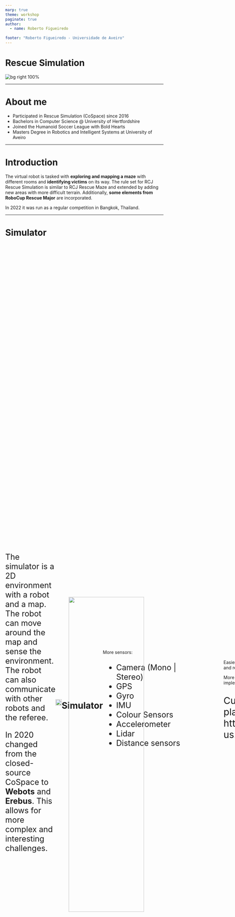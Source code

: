 ```yaml
---
marp: true
theme: workshop
paginate: true
author:
  - name: Roberto Figueiredo
  
footer: "Roberto Figueiredo - Universidade de Aveiro"
---
```


# Rescue Simulation

![bg right 100%](images/cover.png)

---

# About me

- Participated in Rescue Simulation (CoSpace) since 2016
- Bachelors in Computer Science @ University of Hertfordshire
- Joined the Humanoid Soccer League with Bold Hearts
- Masters Degree in Robotics and Intelligent Systems at University of Aveiro

---

# Introduction

The virtual robot is tasked with **exploring and mapping a maze** with different rooms and **identifying victims** on its way. The rule set for RCJ Rescue Simulation is similar to RCJ Rescue Maze and extended by adding new areas with more difficult terrain. Additionally, **some elements from RoboCup Rescue Major** are incorporated.

In 2022 it was run as a regular competition in Bangkok, Thailand.

---

# Simulator

<!-- ![bg right 100%](images/main_sim.png) -->

<!-- div with a 70-30 division -->
<div style="display: flex; flex-direction: row; justify-content: space-between; align-items: center;">
    <div style="width: 40%;">
        <p style="font-size:25px"> The simulator is a 2D environment with a robot and a map. The robot can move around the map and sense the environment. The robot can also communicate with other robots and the referee. 
        </p>
        <p style="font-size:25px"> 
        In 2020 changed from the closed-source CoSpace to <strong>Webots</strong> and <strong>Erebus</strong>.
        This allows for more complex and interesting challenges.
        </p>
        </div>
    <div style="width: 50%;">
        <img src="images/main_sim.png" width=100%>
    </div>
        
---
# Simulator


<!-- two div columns -->
<div style="display: flex; flex-direction: row; justify-content: space-between; align-items: center;">
    <div style="width: 50%;">
        More sensors:

<ul style="font-size:25px">
<li>
Camera (Mono | Stereo)
<li>
GPS
<li>
Gyro
<li>
IMU
<li>
Colour Sensors
<li>
Accelerometer
<li>
Lidar
<li>
Distance sensors
</ul>

</div>
<div style="width: 40%;">
<p>    
Easier transition between simulation and real leagues.
</p>
<p>    
More complex and flexible implementations.
</p>

<p style="font-size:30px">
Customization platform:
<a url="https://robot.erebus.rcj.cloud/">
https://robot.erebus.rcj.cloud/
</a>
</p>
</div>
</div>

---

# Webots - Introduction

**Open-source** 3D robot simulator.

It supports python, C++ and Matlab. But anything can be used using the API throw external controllers and wrappers.

Developing software for robots is mostly done using simulation due to **safety and cost concerns**.

You can experiment with **different robot designs**, sensors, and actuators to see how they work.

**Widely used by teams in RoboCup Major leagues** for Simulation leagues and internal development.

<!-- Quicly introduce webots and it's potential -->
<!-- Mention how most robocup teams use ROS2 with webots through external controllers -->

---

# Erebus

Erebus is a Supervisor for Webots that creates an **interface between the teams and the simulator**. It is in charge of **scoring**, **lack of progress**, **robot controllers**, **robot customization**, and more.


---

# Installation

<!-- Ask if everyone has it installed -->
## Webots
<a url="https://cyberbotics.com/">
https://cyberbotics.com/
</a>

## Erebus
<a url="https://gitlab.com/rcj-rescue-tc/erebus/erebus/-/releases">
https://gitlab.com/rcj-rescue-tc/erebus/erebus/-/releases
</a>

## Python 3.9 or later
<a url="https://www.python.org/downloads/">
https://www.python.org/downloads/
</a>

---

# Suggested Graphics settings

- Ambient Occlusion: Disabled
- Texture Quality: Low
- Max Texture Filtering: 0
- Options:
  - Disable shadows: 🔲
  - Disable anti-aliasing: ✔️

![bg right 100%](images/graphics.png)

---
<!-- _class: points -->

# How to make points

* **Identifying victims**
  - **5 points** - located on a tile adjacent to a linear wall 
  - **15 points** - other walls
  - **+10 points** - if the corrected type is reported
* **Identifying hazard signs**
  - **10 points** - located on a tile adjacent to a linear wall
  - **30 points** - other walls
  - **+20 points** - if the corrected type is reported
* **Mapping the map** - Multiplier between 1 and 2
* **Finding a checkpoint** - 10 points
* **Successful Exit Bonus** - 10% of total score as an exit bonus if at least one
victim has been identified
* **Area multipliers** - The multipliers are 1, 1.25, and 1.5 for areas 1, 2, and 3 respectively.

---
# How to lose points

* Miss identifying victims - **-5 points**
* Lack of progress - **-5 points**


---
# Victims and Hazard Signs
<!-- make images side by side -->
<div style="display: flex; flex-direction: row; justify-content: left; align-items: center;">
    <div style="width: 30%;">
        <img src="images/victims.png" >
    </div>
    <div style="width: 40%;">
        <img src="images/hazmap.png" >
    </div>
</div>

<div style="display: flex; flex-direction: row; justify-content: left; align-items: center;">
<ul>
<li>
  Harmed victim (H)
<li>
  Stable victim (S)
<li>
 Unharmed victim (U)
</ul>

<ul>
<li>
  Flammable Gas (F)
<li>
Poison (P)
<li>
Corrosive (C)
<li>
Organic Peroxide (O)
</ul>
</div>

---

# Rules for mapping

<!-- two column markdown table -->
| **Type** | **Identifier** |
| --- | --- |
| Walls | 1 |
| Holes | 2 |
| Swamps | 3 |
| Checkpoints | 4 |
| Starting tile | 5 |
|Connection tiles from area 1 to 2	| 6 |
|Connection tiles from area 2 to 3	| 7 |
|Connection tiles from area 3 to 4	| 8 |
|Connection tiles from area 1 to 4	| 9 |
|Victims| The corresponding victim code (H,S,U,F,P,C,O)|
|All area 4 tiles/edges/vertices | Any character (*) |
|Any other tiles/edges/vertices	|   0 |

---
# Rules for mapping

- For curved walls in area 3, the vertex should be represented by a ‘0’.
- The presence of a victim should be marked on the cell that represents the corresponding wall. If more than one victim is on a wall, the entry should be concatenated.
- Victims in full tiles (non-quarter tiles) will be skewed horizontally/vertically. They should be placed in whichever quarter tile they are skewed closer to.
- Maps can be stored in any rotation as long as it is a multiple of 90°

<img src="images/map_example.png" height=50% width=80%>

---

# Victims - emitting

The following conditions must be fulfilled in order to receive the score of the victim.
* **The robot must remain stationary** for at least **1 second**. No turning. STOP!
* After that, the robot must **send a message by emitter**.
* The error between the coordinates of the "expected point" in the message and the coordinates of the correct victim must be within a certain range. (Should be 9cm)
* The error between the coordinates of the centre of the robot and the coordinates of the victim of the correct answer must be within a certain range(same as above).

---

# Checkpoints

If the robot is stuck, pressing the restart button will trigger a lack of progress to relocate the robot to the last reached checkpoint.

---

# Programming the robot 
## Initial setup
<!-- python code with syntax hghligthing-->

```python
from controller import Robot

timeStep = 32            # Set the time step for the simulation
max_velocity = 6.28      # Set a maximum velocity time constant

# Make robot controller instance
robot = Robot()
```
---

# Programming the robot 
## Actuators


```python
# Define the wheels 
wheel1 = robot.getDevice("wheel1 motor")   # Create an object to control the left wheel
wheel2 = robot.getDevice("wheel2 motor") # Create an object to control the right wheel

# Set the wheels to have infinite rotation 
wheel1.setPosition(float("inf"))       
wheel2.setPosition(float("inf"))
```


---
# Programming the robot 
## Sensors

```python
s1 = robot.getDevice("ps5")
s2 = robot.getDevice("ps7")
s3 = robot.getDevice("ps0")
s4 = robot.getDevice("ps2")

#enable the sensors
s1.enable(timeStep)
s2.enable(timeStep)
s3.enable(timeStep)
s4.enable(timeStep)
```
---

# Programming the robot 
## Main loop

```python
start = robot.getTime()
while robot.step(timeStep) != -1:

    # pre-set each wheel velocity
    speed1 = max_velocity
    speed2 = max_velocity

    # Very simple (but also poor) strategy to demonstrate simple motion
    if s1.getValue() < 0.1:
        speed2 = max_velocity/2
    
    if s4.getValue() < 0.1:
        speed1 = max_velocity/2
    
    if s2.getValue() < 0.1:
            speed1 = max_velocity
            speed2 = -max_velocity
        
    # Set the wheel velocity 
    wheel1.setVelocity(speed1)              
    wheel2.setVelocity(speed2)
```
---

# Running the simulator
<!-- start maybe on a more pratical here and ask them to open the simulator and run something -->
<!-- maybe develop a challenge  -->
<!-- create a maze? whoever gets to the end faster wins -->
1. Open the Maze-FNR2023 world
2. Open the Robot Window
3. Load example controller
4. Make the robot reach the end of the maze as fast as possible!

![bg right 90%](images/maze.png)

---

# Maze solving techniques
  * Right-then-Left navigation
  * Left-then-Right navigation
  * Wall following
  * **Mapping and path planning**
  * ~~Hardcoding~~

![bg right 70%](images/astar.gif)

---
# Mapping

- Sonar sensors
- Lidar
- Camera

Using Lidar and generating a cloud of points to apply SLAM.

```python
self.lidar = self.robot.getDevice("lidar")
lidar.enable(timeStep)
lidar.enablePointCloud()
```
<div class="slam">
<span>S</span>imultaneous<span>L</span>ocalization<span>A</span>nd<span>M</span>apping
</div>

---
# SLAM

A robot is exploring an unknown environment.
## Given
- The robots controls
- Observations of the nearby environment(Features)

## Estimate
- Map of the environment(Features)
- Path of the robot

---

# Techniques

- **Extended Kalman Filter**
- Scan matching
- FastSLAM
- GraphSLAM
- gMapping
- Hector Mapping

---

# Detecting Victims

Pre-built solutions such as:
  * Tesseract 
  * EasyOCR
  * Vision models (YOLO etc.)
<strong>
<p style="color:white; text-align:center; font-size:40px;">
Pre-built solutions to any primary task are prohitibted
</p>
</strong>

---
# Detecting Victims

Pre-built solutions such as:
  - ~~Tesseract~~
  - ~~EasyOCR~~
  - ~~Vision models (YOLO etc.)~~

<!-- align to center -->

<strong>
<p style="color:red; text-align:center; font-size:40px;">
Pre-built solutions to any primary task are prohitibted
</p>
</strong>

---
# How can we detect victims?

<!-- ![bg right 50%](images/opencv.svg) -->

<img class="floating" src="images/Tensorflow_logo.png">
<img class="floating" src="images/opencv.svg" style="top:400px">
<img class="floating" src="images/pytorch.png" style="top:280px; left:1000px; width:20%"

---
# Computer vision
## OpenCV

Open source computer vision library, can be used with any language, C++, python etc.

---

# Computer vision 
## Procedure

1. Acquire the image from the camera
2. Convert to HSV (Hue-Saturation-Value)
3. Apply a threshold
4. Morphological transformations
5. Find contours
6. Template matching

![bg right 70%](images/hsv.png)

---

# Git control

Git is a free and open source distributed verion control system designed to handle everything from small to very large projects with speed and efficiency.

<!-- align center -->
<div style="display: flex; flex-direction: row; justify-content: center; align-items: center;">
<div style="width: 50%;">
<img src="images/git.png">
<div>
</div>
<!-- Explain git controll and help them using the interface -->

---
# Git control
## Instalation

- CLI
- **GUI - Github Desktop** | https://desktop.github.com/

<img class="floating" src="images/git_logo.png" style="top: 200px; left: 1000px">
<img class="floating" src="images/github_logo.png" style="top: 400px; left: 1000px">

---

# Git control
## Create an SSH key

```
> $ ssh-keygen
Generating public/private rsa key pair.
Enter file in which to save the key (/Users/user/.ssh/id_rsa): [press enter]
Enter passphrase (empty for no passphrase): [press enter]
```
Retrieve public key

## Mac and Linux
```
cat /Users/user/.ssh/id_ed25519.pub
```

## Windows
- Go to C:\Users\your_username/.ssh.
- Open id_rsa.pub in a text editor.
---

# Git control
## How it works - branches

![](images/branches.png)
<!-- explain how branches work -->

---
# Git control
## Creating a repository 

### Initiate git
```bash
git init
```

### Add a remote origin
```bash
git remote add origin https://github.com/octocat/Spoon-Knife.git
```
---
# Git control
## Adding files/changes
```
git add file
```
## Commiting the changes
<p class="explanation">
In Git, a commit is a snapshot of your repo at a specific point in time.
</p>

```
git commit -m "commit message" [replace with changes title]
```
## Push to the remote repository
```
git push
```
---
# Git control
## Retrieving updates from remote
```
git pull
```
---
# Git control
## Creating a branch
```
git checkout -b feature_name
```
## Changing branch
```
git checkout branch_name
```
---

# Git control
## Pull requests

After a feature is finished being developed a Pull request (PR) should be created to merge the two branches, applying the changes.

- Go to the branch 
- Select "contribute"
- Select "Open pull request"
<br>
<br>
<img src="images/git-pr.png" style="width:50%; position:absolute; right:50px; bottom: 50px;">

---
# Git control
## Merging
After the PR is open it is good practice for another developer to test it and  approve it before being merged

When merging, conflicts might be detected and you might have to fix parts of the code manually.

<img src="images/merge.png" style="width:90%">